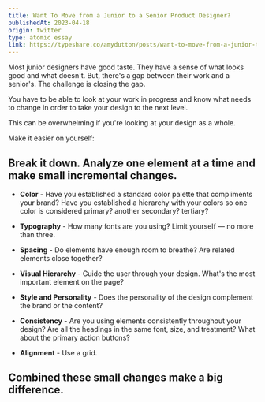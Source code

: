 ```yaml
---
title: Want To Move from a Junior to a Senior Product Designer?
publishedAt: 2023-04-18
origin: twitter
type: atomic essay
link: https://typeshare.co/amydutton/posts/want-to-move-from-a-junior-to-a-senior-product-designer
---
```


Most junior designers have good taste. They have a sense of what looks good and what doesn't. But, there's a gap between their work and a senior's. The challenge is closing the gap.

You have to be able to look at your work in progress and know what needs to change in order to take your design to the next level.

This can be overwhelming if you're looking at your design as a whole.

Make it easier on yourself:

## Break it down. Analyze one element at a time and make small incremental changes.

- **Color** - Have you established a standard color palette that compliments your brand? Have you established a hierarchy with your colors so one color is considered primary? another secondary? tertiary?

- **Typography** - How many fonts are you using? Limit yourself — no more than three.

- **Spacing** - Do elements have enough room to breathe? Are related elements close together?

- **Visual Hierarchy** - Guide the user through your design. What's the most important element on the page?

- **Style and Personality** - Does the personality of the design complement the brand or the content?

- **Consistency** - Are you using elements consistently throughout your design? Are all the headings in the same font, size, and treatment? What about the primary action buttons?

- **Alignment** - Use a grid.

## Combined these small changes make a big difference.
